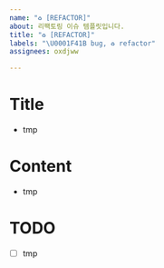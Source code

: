```yaml
---
name: "♻️ [REFACTOR]"
about: 리팩토링 이슈 템플릿입니다.
title: "♻️ [REFACTOR]"
labels: "\U0001F41B bug, ♻️ refactor"
assignees: oxdjww

---
```


# Title
- tmp

# Content
- tmp

# TODO
- [ ] tmp

